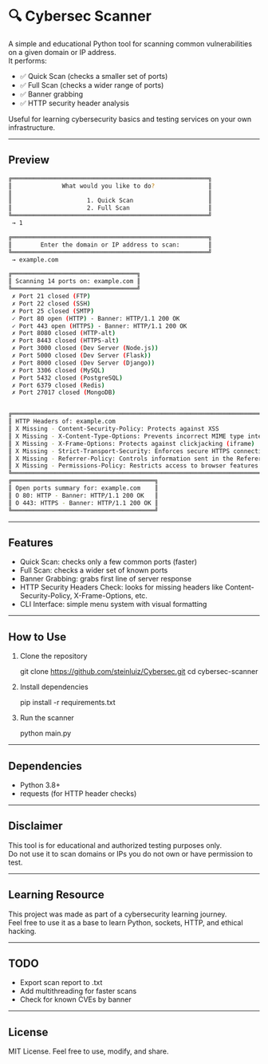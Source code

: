 # 🔍 Cybersec Scanner

A simple and educational Python tool for scanning common vulnerabilities on a given domain or IP address.  
It performs:

- ✅ Quick Scan (checks a smaller set of ports)
- ✅ Full Scan (checks a wider range of ports)
- ✅ Banner grabbing
- ✅ HTTP security header analysis

Useful for learning cybersecurity basics and testing services on your own infrastructure.

---

## Preview


```bash
╔═══════════════════════════════════════════════════════╗
║              What would you like to do?               ║
║                                                       ║
║                     1. Quick Scan                     ║
║                     2. Full Scan                      ║
╚═══════════════════════════════════════════════════════╝
 → 1

╔═══════════════════════════════════════════════════════╗
║        Enter the domain or IP address to scan:        ║
╚═══════════════════════════════════════════════════════╝
 → example.com

╔═══════════════════════════════════╗
║ Scanning 14 ports on: example.com ║
╚═══════════════════════════════════╝
 ✗ Port 21 closed (FTP)
 ✗ Port 22 closed (SSH)
 ✗ Port 25 closed (SMTP)
 ✓ Port 80 open (HTTP) - Banner: HTTP/1.1 200 OK
 ✓ Port 443 open (HTTPS) - Banner: HTTP/1.1 200 OK
 ✗ Port 8080 closed (HTTP-alt)
 ✗ Port 8443 closed (HTTPS-alt)
 ✗ Port 3000 closed (Dev Server (Node.js))
 ✗ Port 5000 closed (Dev Server (Flask))
 ✗ Port 8000 closed (Dev Server (Django))
 ✗ Port 3306 closed (MySQL)
 ✗ Port 5432 closed (PostgreSQL)
 ✗ Port 6379 closed (Redis)
 ✗ Port 27017 closed (MongoDB)


╔═════════════════════════════════════════════════════════════════════════════════════╗
║ HTTP Headers of: example.com                                                        ║
║ X Missing - Content-Security-Policy: Protects against XSS                           ║
║ X Missing - X-Content-Type-Options: Prevents incorrect MIME type interpretation     ║
║ X Missing - X-Frame-Options: Protects against clickjacking (iframe)                 ║
║ X Missing - Strict-Transport-Security: Enforces secure HTTPS connections            ║
║ X Missing - Referrer-Policy: Controls information sent in the Referer header        ║
║ X Missing - Permissions-Policy: Restricts access to browser features (e.g., camera) ║
╚═════════════════════════════════════════════════════════════════════════════════════╝
╔════════════════════════════════════════╗
║ Open ports summary for: example.com    ║
║ O 80: HTTP - Banner: HTTP/1.1 200 OK   ║
║ O 443: HTTPS - Banner: HTTP/1.1 200 OK ║
╚════════════════════════════════════════╝

```
---

## Features

- Quick Scan: checks only a few common ports (faster)
- Full Scan: checks a wider set of known ports
- Banner Grabbing: grabs first line of server response
- HTTP Security Headers Check: looks for missing headers like Content-Security-Policy, X-Frame-Options, etc.
- CLI Interface: simple menu system with visual formatting

---

## How to Use

1. Clone the repository

   git clone https://github.com/steinluiz/Cybersec.git
   cd cybersec-scanner

3. Install dependencies

   pip install -r requirements.txt

4. Run the scanner

   python main.py

---

## Dependencies

- Python 3.8+
- requests (for HTTP header checks)

---

## Disclaimer

This tool is for educational and authorized testing purposes only.  
Do not use it to scan domains or IPs you do not own or have permission to test.

---

## Learning Resource

This project was made as part of a cybersecurity learning journey.  
Feel free to use it as a base to learn Python, sockets, HTTP, and ethical hacking.

---

## TODO

- Export scan report to .txt
- Add multithreading for faster scans
- Check for known CVEs by banner

---

## License

MIT License. Feel free to use, modify, and share.

